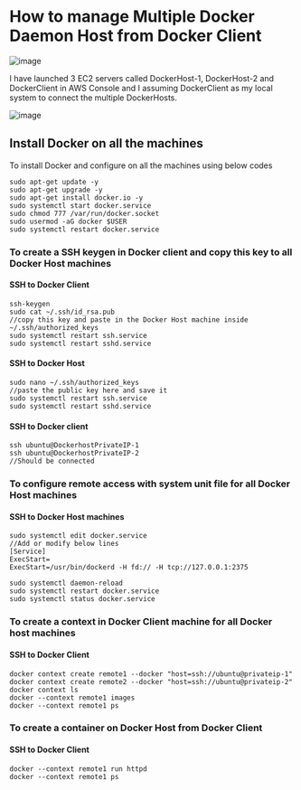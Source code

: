 # How to manage Multiple Docker Daemon Host from Docker Client

![image](https://github.com/user-attachments/assets/a7e8be6f-0450-4091-a0d8-78f31a6056d3)


I have launched 3 EC2 servers called DockerHost-1, DockerHost-2 and DockerClient in AWS Console and I assuming DockerClient as my local system to connect the multiple DockerHosts.

![image](https://github.com/user-attachments/assets/ad2a91f9-0c9e-4a8d-a0bc-ce579ceb7e7e)


## Install Docker on all the machines

To install Docker and configure on all the machines using below codes

```
sudo apt-get update -y
sudo apt-get upgrade -y
sudo apt-get install docker.io -y
sudo systemctl start docker.service
sudo chmod 777 /var/run/docker.socket
sudo usermod -aG docker $USER
sudo systemctl restart docker.service
```

### To create a SSH keygen in Docker client and copy this key to all Docker Host machines

#### SSH to Docker Client

```
ssh-keygen
sudo cat ~/.ssh/id_rsa.pub
//copy this key and paste in the Docker Host machine inside ~/.ssh/authorized_keys
sudo systemctl restart ssh.service
sudo systemctl restart sshd.service
```

#### SSH to Docker Host

```
sudo nano ~/.ssh/authorized_keys
//paste the public key here and save it
sudo systemctl restart ssh.service
sudo systemctl restart sshd.service
```

#### SSH to Docker client

```
ssh ubuntu@DockerhostPrivateIP-1
ssh ubuntu@DockerhostPrivateIP-2
//Should be connected
```

### To configure remote access with system unit file for all Docker Host machines

#### SSH to Docker Host machines

```
sudo systemctl edit docker.service
//Add or modify below lines
[Service]
ExecStart=
ExecStart=/usr/bin/dockerd -H fd:// -H tcp://127.0.0.1:2375

sudo systemctl daemon-reload
sudo systemctl restart docker.service
sudo systemctl status docker.service
```

### To create a context in Docker Client machine for all Docker host machines

#### SSH to Docker Client

```
docker context create remote1 ‐‐docker "host=ssh://ubuntu@privateip-1"
docker context create remote2 ‐‐docker "host=ssh://ubuntu@privateip-2"
docker context ls
docker --context remote1 images
docker --context remote1 ps
```

### To create a container on Docker Host from Docker Client

#### SSH to Docker Client

```
docker --context remote1 run httpd
docker --context remote1 ps
```



